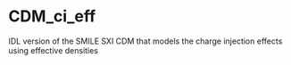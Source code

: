 # CDM_ci_eff
IDL version of the SMILE SXI CDM that models the charge injection effects using effective densities
